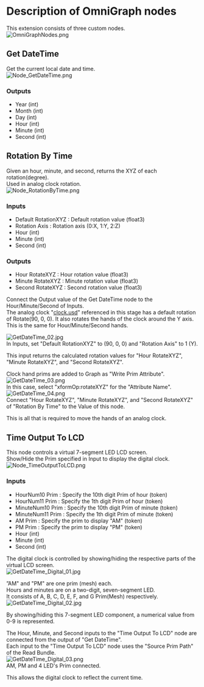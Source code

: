 # Description of OmniGraph nodes

This extension consists of three custom nodes.    
![OmniGraphNodes.png](./images/OmniGraphNodes.png)     

## Get DateTime

Get the current local date and time.     
![Node_GetDateTime.png](./images/Node_GetDateTime.png)     

### Outputs

* Year (int)
* Month (int)
* Day (int)
* Hour (int)
* Minute (int)
* Second (int)

## Rotation By Time

Given an hour, minute, and second, returns the XYZ of each rotation(degree).     
Used in analog clock rotation.     
![Node_RotationByTime.png](./images/Node_RotationByTime.png)     

### Inputs

* Default RotationXYZ : Default rotation value (float3)
* Rotation Axis : Rotation axis (0:X, 1:Y, 2:Z)
* Hour (int)
* Minute (int)
* Second (int)

### Outputs

* Hour RotateXYZ : Hour rotation value (float3)
* Minute RotateXYZ : Minute rotation value (float3)
* Second RotateXYZ : Second rotation value (float3)

Connect the Output value of the Get DateTime node to the Hour/Minute/Second of Inputs.      
The analog clock "[clock.usd](./usds/Clock/clock.usd)" referenced in this stage has a default rotation of Rotate(90, 0, 0).
It also rotates the hands of the clock around the Y axis.     
This is the same for Hour/Minute/Second hands.     

![GetDateTime_02.jpg](./images/GetDateTime_02.jpg)     
In Inputs, set "Default RotationXYZ" to (90, 0, 0) and "Rotation Axis" to 1 (Y).     

This input returns the calculated rotation values for "Hour RotateXYZ", "Minute RotateXYZ", and "Second RotateXYZ".     

Clock hand prims are added to Graph as "Write Prim Attribute".    
![GetDateTime_03.png](./images/GetDateTime_03.png)     
In this case, select "xformOp:rotateXYZ" for the "Attribute Name".     
![GetDateTime_04.png](./images/GetDateTime_04.png)     
Connect "Hour RotateXYZ", "Minute RotateXYZ", and "Second RotateXYZ" of "Rotation By Time" to the Value of this node.     

This is all that is required to move the hands of an analog clock.     

## Time Output To LCD

This node controls a virtual 7-segment LED LCD screen.      
Show/Hide the Prim specified in Input to display the digital clock.     
![Node_TimeOutputToLCD.png](./images/Node_TimeOutputToLCD.png)     

### Inputs

* HourNum10 Prim : Specify the 10th digit Prim of hour (token)
* HourNum11 Prim : Specify the 1th digit Prim of hour (token)
* MinuteNum10 Prim : Specify the 10th digit Prim of minute (token)
* MinuteNum11 Prim : Specify the 1th digit Prim of minute (token)
* AM Prim : Specify the prim to display "AM" (token)
* PM Prim : Specify the prim to display "PM" (token)
* Hour (int)
* Minute (int)
* Second (int)

The digital clock is controlled by showing/hiding the respective parts of the virtual LCD screen.     
![GetDateTime_Digital_01.jpg](./images/GetDateTime_Digital_01.jpg)     

”AM" and "PM" are one prim (mesh) each.      
Hours and minutes are on a two-digit, seven-segment LED.     
It consists of A, B, C, D, E, F, and G Prim(Mesh) respectively.      
![GetDateTime_Digital_02.jpg](./images/GetDateTime_Digital_02.jpg)     

By showing/hiding this 7-segment LED component, a numerical value from 0-9 is represented.      

The Hour, Minute, and Second inputs to the "Time Output To LCD" node are connected from the output of "Get DateTime".     
Each input to the "Time Output To LCD" node uses the "Source Prim Path" of the Read Bundle.      
![GetDateTime_Digital_03.png](./images/GetDateTime_Digital_03.png)     
AM, PM and 4 LED's Prim connected.      

This allows the digital clock to reflect the current time.     

